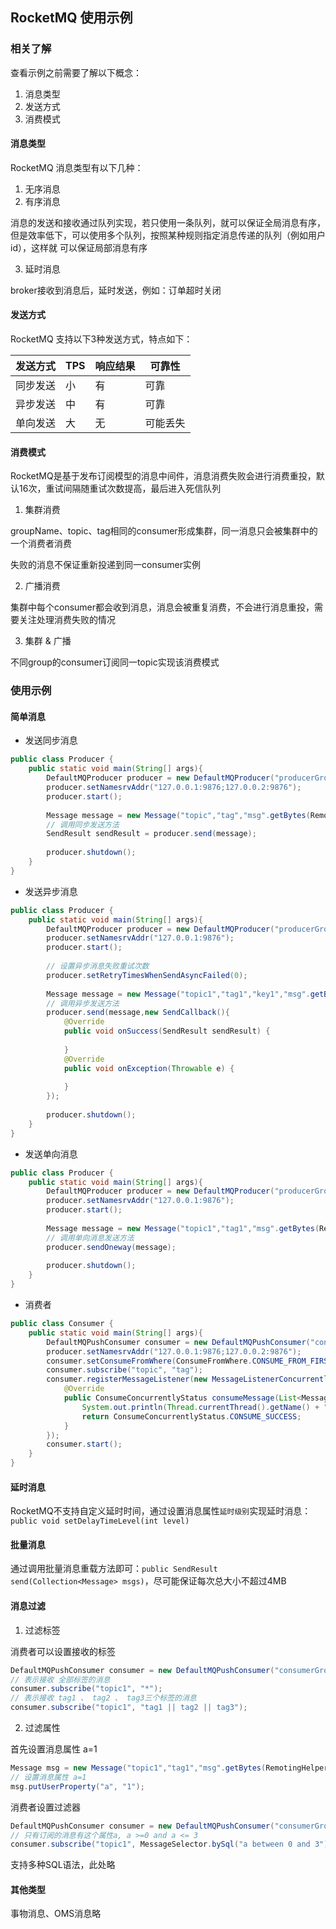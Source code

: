 RocketMQ 使用示例
-

### 相关了解

查看示例之前需要了解以下概念：

1. 消息类型
2. 发送方式
3. 消费模式

#### 消息类型

RocketMQ 消息类型有以下几种：

1. 无序消息
2. 有序消息

消息的发送和接收通过队列实现，若只使用一条队列，就可以保证全局消息有序，但是效率低下，可以使用多个队列，按照某种规则指定消息传递的队列（例如用户id），这样就
可以保证局部消息有序

3. 延时消息

broker接收到消息后，延时发送，例如：订单超时关闭

#### 发送方式

RocketMQ 支持以下3种发送方式，特点如下：

|发送方式|TPS|响应结果|可靠性|
|---|---|---|---|
|同步发送|小|有|可靠|
|异步发送|中|有|可靠|
|单向发送|大|无|可能丢失|

#### 消费模式

RocketMQ是基于发布订阅模型的消息中间件，消息消费失败会进行消费重投，默认16次，重试间隔随重试次数提高，最后进入死信队列

1. 集群消费

groupName、topic、tag相同的consumer形成集群，同一消息只会被集群中的一个消费者消费

失败的消息不保证重新投递到同一consumer实例

2. 广播消费

集群中每个consumer都会收到消息，消息会被重复消费，不会进行消息重投，需要关注处理消费失败的情况

3. 集群 & 广播

不同group的consumer订阅同一topic实现该消费模式

### 使用示例

#### 简单消息

- 发送同步消息

```java
public class Producer {
    public static void main(String[] args){
		DefaultMQProducer producer = new DefaultMQProducer("producerGroup");
		producer.setNamesrvAddr("127.0.0.1:9876;127.0.0.2:9876");
		producer.start();
		
		Message message = new Message("topic","tag","msg".getBytes(RemotingHelper.DEFAULT_CHARSET));
		// 调用同步发送方法
		SendResult sendResult = producer.send(message);
		
		producer.shutdown();
    }
}
```

- 发送异步消息

```java
public class Producer {
    public static void main(String[] args){
        DefaultMQProducer producer = new DefaultMQProducer("producerGroup");
        producer.setNamesrvAddr("127.0.0.1:9876");
        producer.start();
        
        // 设置异步消息失败重试次数
        producer.setRetryTimesWhenSendAsyncFailed(0);
        
        Message message = new Message("topic1","tag1","key1","msg".getBytes(RemotingHelper.DEFAULT_CHARSET));
        // 调用异步发送方法
        producer.send(message,new SendCallback(){
	        @Override
	        public void onSuccess(SendResult sendResult) {
	            
	        }
	        @Override
	        public void onException(Throwable e) {
	            
	        }
        });
        
        producer.shutdown();
    }
}
```

- 发送单向消息

```java
public class Producer {
    public static void main(String[] args){
        DefaultMQProducer producer = new DefaultMQProducer("producerGroup");
        producer.setNamesrvAddr("127.0.0.1:9876");
        producer.start();
        
        Message message = new Message("topic1","tag1","msg".getBytes(RemotingHelper.DEFAULT_CHARSET));
        // 调用单向消息发送方法
        producer.sendOneway(message);
        
        producer.shutdown();
    }
}
```

- 消费者

```java
public class Consumer {
    public static void main(String[] args){
        DefaultMQPushConsumer consumer = new DefaultMQPushConsumer("consumerGroup");
        producer.setNamesrvAddr("127.0.0.1:9876;127.0.0.2:9876");
        consumer.setConsumeFromWhere(ConsumeFromWhere.CONSUME_FROM_FIRST_OFFSET);
        consumer.subscribe("topic", "tag");
		consumer.registerMessageListener(new MessageListenerConcurrently() {
		    @Override
		    public ConsumeConcurrentlyStatus consumeMessage(List<MessageExt> msgs,ConsumeConcurrentlyContext context) {
		        System.out.println(Thread.currentThread().getName() + " Receive New Messages: " + msgs);
		        return ConsumeConcurrentlyStatus.CONSUME_SUCCESS;
		    }
		});
		consumer.start();
    }
}
```

#### 延时消息

RocketMQ不支持自定义延时时间，通过设置消息属性`延时级别`实现延时消息：`public void setDelayTimeLevel(int level)`

#### 批量消息

通过调用批量消息重载方法即可：`public SendResult send(Collection<Message> msgs)`，尽可能保证每次总大小不超过4MB

#### 消息过滤

1. 过滤标签

消费者可以设置接收的标签

```java
DefaultMQPushConsumer consumer = new DefaultMQPushConsumer("consumerGroup");
// 表示接收 全部标签的消息
consumer.subscribe("topic1", "*");
// 表示接收 tag1 、 tag2 、 tag3三个标签的消息
consumer.subscribe("topic1", "tag1 || tag2 || tag3");
```

2. 过滤属性

首先设置消息属性 a=1

```java
Message msg = new Message("topic1","tag1","msg".getBytes(RemotingHelper.DEFAULT_CHARSET));
// 设置消息属性 a=1
msg.putUserProperty("a", "1");
```

消费者设置过滤器

```java
DefaultMQPushConsumer consumer = new DefaultMQPushConsumer("consumerGroup");
// 只有订阅的消息有这个属性a, a >=0 and a <= 3
consumer.subscribe("topic1", MessageSelector.bySql("a between 0 and 3");
```

支持多种SQL语法，此处略

#### 其他类型

事物消息、OMS消息略
